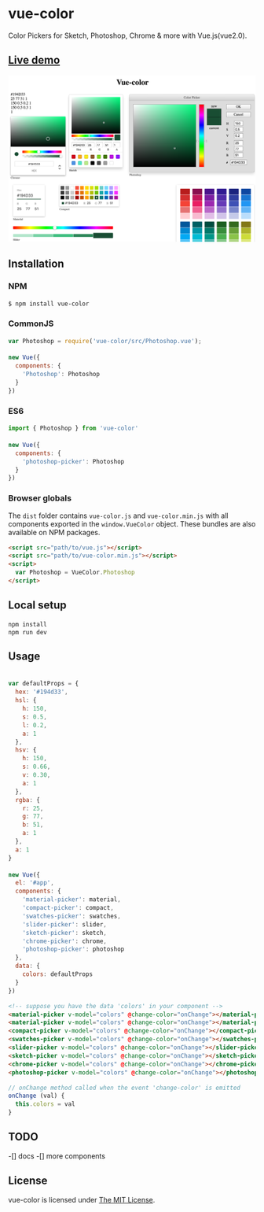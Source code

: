 # vue-color 

Color Pickers for Sketch, Photoshop, Chrome & more with Vue.js(vue2.0).  

## [Live demo](http://xiaokaike.github.io/vue-color/)

![intro](./intro.png)

## Installation

### NPM
```bash
$ npm install vue-color
```

### CommonJS
```js
var Photoshop = require('vue-color/src/Photoshop.vue');

new Vue({
  components: {
    'Photoshop': Photoshop
  }
})
```

### ES6
```js
import { Photoshop } from 'vue-color'

new Vue({
  components: {
    'photoshop-picker': Photoshop
  }
})
```

### Browser globals
The `dist` folder contains `vue-color.js` and `vue-color.min.js` with all components exported in the <code>window.VueColor</code> object. These bundles are also available on NPM packages.

```html
<script src="path/to/vue.js"></script>
<script src="path/to/vue-color.min.js"></script>
<script>
  var Photoshop = VueColor.Photoshop
</script>
```

## Local setup

```
npm install
npm run dev
```

## Usage
```js

var defaultProps = {
  hex: '#194d33',
  hsl: {
    h: 150,
    s: 0.5,
    l: 0.2,
    a: 1
  },
  hsv: {
    h: 150,
    s: 0.66,
    v: 0.30,
    a: 1
  },
  rgba: {
    r: 25,
    g: 77,
    b: 51,
    a: 1
  },
  a: 1
}

new Vue({
  el: '#app',
  components: {
    'material-picker': material,
    'compact-picker': compact,
    'swatches-picker': swatches,
    'slider-picker': slider,
    'sketch-picker': sketch,
    'chrome-picker': chrome,
    'photoshop-picker': photoshop
  },
  data: {
    colors: defaultProps
  }
})

```

```html
<!-- suppose you have the data 'colors' in your component -->
<material-picker v-model="colors" @change-color="onChange"></material-picker>
<material-picker v-model="colors" @change-color="onChange"></material-picker>
<compact-picker v-model="colors" @change-color="onChange"></compact-picker>
<swatches-picker v-model="colors" @change-color="onChange"></swatches-picker>
<slider-picker v-model="colors" @change-color="onChange"></slider-picker>
<sketch-picker v-model="colors" @change-color="onChange"></sketch-picker>
<chrome-picker v-model="colors" @change-color="onChange"></chrome-picker>
<photoshop-picker v-model="colors" @change-color="onChange"></photoshop-picker>
```

```javascript
// onChange method called when the event 'change-color' is emitted
onChange (val) {
  this.colors = val
}
```

## TODO
-[] docs
-[] more components


## License

vue-color is licensed under [The MIT License](LICENSE).
